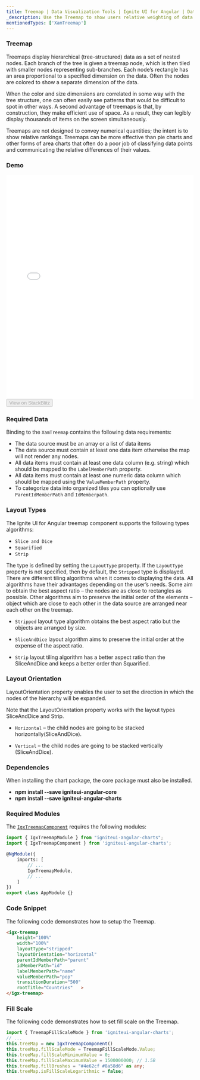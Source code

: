 ```yaml
---
title: Treemap | Data Visualization Tools | Ignite UI for Angular | Data Binding | Infragistics
_description: Use the Treemap to show users relative weighting of data points at more than one level supporting strip, squarified, and slice-and-dice algorithms.
mentionedTypes: ['XamTreemap']
---
```


### Treemap

Treemaps display hierarchical (tree-structured) data as a set of nested nodes. Each branch of the tree is given a treemap node, which is then tiled with smaller nodes representing sub-branches. Each node’s rectangle has an area proportional to a specified dimension on the data. Often the nodes are colored to show a separate dimension of the data.

When the color and size dimensions are correlated in some way with the tree structure, one can often easily see patterns that would be difficult to spot in other ways. A second advantage of treemaps is that, by construction, they make efficient use of space. As a result, they can legibly display thousands of items on the screen simultaneously.

Treemaps are not designed to convey numerical quantities; the intent is to show relative rankings. Treemaps can be more effective than pie charts and other forms of area charts that often do a poor job of classifying data points and communicating the relative differences of their values.

### Demo

<div class="sample-container loading" style="height: 600px">
    <iframe id="tree-map-overview-iframe" src='{environment:dvDemosBaseUrl}/charts/tree-map-overview' width="100%" height="100%" seamless frameBorder="0" onload="onXPlatSampleIframeContentLoaded(this);"></iframe>
</div>
<div>
    <button data-localize="stackblitz" disabled class="stackblitz-btn"   data-iframe-id="tree-map-overview-iframe" data-demos-base-url="{environment:dvDemosBaseUrl}">View on StackBlitz
    </button>
</div>

<div class="divider--half"></div>

### Required Data

Binding to the `XamTreemap` contains the following data requirements:

-   The data source must be an array or a list of data items
-   The data source must contain at least one data item otherwise the map will not render any nodes.
-   All data items must contain at least one data column (e.g. string) which should be mapped to the `LabelMemberPath` property.
-   All data items must contain at least one numeric data column which should be mapped using the `ValueMemberPath` property.
-   To categorize data into organized tiles you can optionally use `ParentIdMemberPath` and `IdMemberpath`.

### Layout Types

The Ignite UI for Angular treemap component supports the following types algorithms:

-   `Slice and Dice`
-   `Squarified`
-   `Strip`

The type is defined by setting the `LayoutType` property. If the `LayoutType` property is not specified, then by default, the `Stripped` type is displayed. There are different tiling algorithms when it comes to displaying the data. All algorithms have their advantages depending on the user’s needs. Some aim to obtain the best aspect ratio – the nodes are as close to rectangles as possible. Other algorithms aim to preserve the initial order of the elements – object which are close to each other in the data source are arranged near each other on the treemap.

-   `Stripped` layout type algorithm obtains the best aspect ratio but the objects are arranged by size.

-   `SliceAndDice` layout algorithm aims to preserve the initial order at the expense of the aspect ratio.

-   `Strip` layout tiling algorithm has a better aspect ratio than the SliceAndDice and keeps a better order than Squarified.

### Layout Orientation

LayoutOrientation property enables the user to set the direction in which the nodes of the hierarchy will be expanded.

Note that the LayoutOrientation property works with the layout types SliceAndDice and Strip.

-   `Horizontal` – the child nodes are going to be stacked horizontally(SliceAndDice).

-   `Vertical` – the child nodes are going to be stacked vertically (SliceAndDice).

### Dependencies

When installing the chart package, the core package must also be installed.

-   **npm install --save igniteui-angular-core**
-   **npm install --save igniteui-angular-charts**

### Required Modules

The [`IgxTreemapComponent`](/products/ignite-ui-angular/api/docs/typescript/latest/classes/igxtreemapcomponent.html) requires the following modules:

```ts
import { IgxTreemapModule } from "igniteui-angular-charts";
import { IgxTreemapComponent } from 'igniteui-angular-charts';

@NgModule({
    imports: [
        // ...
        IgxTreemapModule,
        // ...
    ]
})
export class AppModule {}
```

### Code Snippet

The following code demonstrates how to setup the Treemap.

```html
<igx-treemap
    height="100%"
    width="100%"
    layoutType="stripped"
    layoutOrientation="horizontal"
    parentIdMemberPath="parent"
    idMemberPath="id"
    labelMemberPath="name"
    valueMemberPath="pop"
    transitionDuration="500"
    rootTitle="Countries"   >
</igx-treemap>
```

### Fill Scale

The following code demonstrates how to set fill scale on the Treemap.

```ts
import { TreemapFillScaleMode } from 'igniteui-angular-charts';
// ...
this.treeMap = new IgxTreemapComponent()
this.treeMap.fillScaleMode = TreemapFillScaleMode.Value;
this.treeMap.fillScaleMinimumValue = 0;
this.treeMap.fillScaleMaximumValue = 1500000000; // 1.5B
this.treeMap.fillBrushes = "#4e62cf #8a58d6" as any;
this.treeMap.isFillScaleLogarithmic = false;
```

<div class="divider--half"></div>
